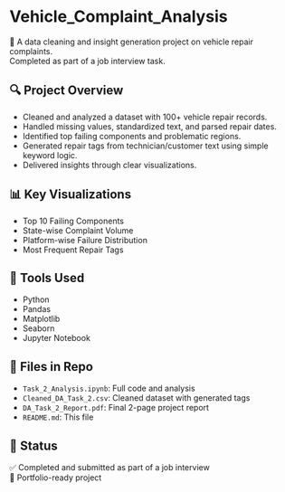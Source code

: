 # Vehicle_Complaint_Analysis


🚗 A data cleaning and insight generation project on vehicle repair complaints.  
Completed as part of a job interview task.

## 🔍 Project Overview

- Cleaned and analyzed a dataset with 100+ vehicle repair records.
- Handled missing values, standardized text, and parsed repair dates.
- Identified top failing components and problematic regions.
- Generated repair tags from technician/customer text using simple keyword logic.
- Delivered insights through clear visualizations.

## 📊 Key Visualizations

- Top 10 Failing Components
- State-wise Complaint Volume
- Platform-wise Failure Distribution
- Most Frequent Repair Tags

## 🧰 Tools Used

- Python
- Pandas
- Matplotlib
- Seaborn
- Jupyter Notebook

## 📁 Files in Repo

- `Task_2_Analysis.ipynb`: Full code and analysis
- `Cleaned_DA_Task_2.csv`: Cleaned dataset with generated tags
- `DA_Task_2_Report.pdf`: Final 2-page project report
- `README.md`: This file

## 📌 Status

✅ Completed and submitted as part of a job interview  
💼 Portfolio-ready project

